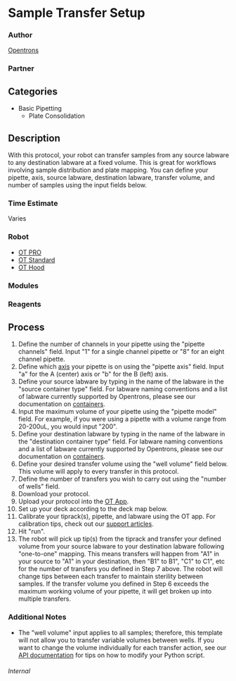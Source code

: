 # Sample Transfer Setup

### Author
[Opentrons](https://opentrons.com/)

### Partner


## Categories
* Basic Pipetting
	* Plate Consolidation

## Description
With this protocol, your robot can transfer samples from any source labware to any destination labware at a fixed volume. This is great for workflows involving sample distribution and plate mapping. You can define your pipette, axis, source labware, destination labware, transfer volume, and number of samples using the input fields below. 

### Time Estimate
Varies

### Robot
* [OT PRO](https://opentrons.com/ot-one-pro)
* [OT Standard](https://opentrons.com/ot-one-standard)
* [OT Hood](https://opentrons.com/ot-one-hood)

### Modules


### Reagents


## Process
1. Define the number of channels in your pipette using the "pipette channels" field. Input "1" for a single channel pipette or "8" for an eight channel pipette.
2. Define which [axis](https://support.opentrons.com/hardware-questions/setup/switching-pipettes-between-axes) your pipette is on using the "pipette axis" field. Input "a" for the A (center) axis or "b" for the B (left) axis.
3. Define your source labware by typing in the name of the labware in the "source container type" field. For labware naming conventions and a list of labware currently supported by Opentrons, please see our documentation on [containers](http://docs.opentrons.com/containers.html). 
4. Input the maximum volume of your pipette using the "pipette model" field. For example, if you were using a pipette with a volume range from 20-200uL, you would input "200".
5. Define your destination labware by typing in the name of the labware in the "destination container type" field. For labware naming conventions and a list of labware currently supported by Opentrons, please see our documentation on [containers](http://docs.opentrons.com/containers.html). 
6. Define your desired transfer volume using the "well volume" field below. This volume will apply to every transfer in this protocol.
7. Define the number of transfers you wish to carry out using the "number of wells" field.
8. Download your protocol.
9. Upload your protocol into the [OT App](http://opentrons.com/ot-app).
10. Set up your deck according to the deck map below.
11. Calibrate your tiprack(s), pipette, and labware using the OT app. For calibration tips, check out our [support articles](https://support.opentrons.com/getting-started/software-setup/calibrating-the-pipettes).
12. Hit "run". 
13. The robot will pick up tip(s) from the tiprack and transfer your defined volume from your source labware to your destination labware following "one-to-one" mapping. This means transfers will happen from "A1" in your source to "A1" in your destination, then "B1" to B1", "C1" to C1", etc for the number of transfers you defined in Step 7 above. The robot will change tips between each transfer to maintain sterility between samples. If the transfer volume you defined in Step 6 exceeds the maximum working volume of your pipette, it will get broken up into multiple transfers.


### Additional Notes
* The "well volume" input applies to all samples; therefore, this template will not allow you to transfer variable volumes between wells. If you want to change the volume individually for each transfer action, see our [API documentation](http://docs.opentrons.com/) for tips on how to modify your Python script.

###### Internal
